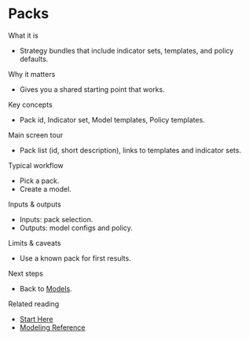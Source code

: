 # Packs

What it is
- Strategy bundles that include indicator sets, templates, and policy defaults.

Why it matters
- Gives you a shared starting point that works.

Key concepts
- Pack id, Indicator set, Model templates, Policy templates.

Main screen tour
- Pack list (id, short description), links to templates and indicator sets.

Typical workflow
- Pick a pack.
- Create a model.

Inputs & outputs
- Inputs: pack selection.
- Outputs: model configs and policy.

Limits & caveats
- Use a known pack for first results.

Next steps
- Back to [Models](./models.md).

Related reading
- [Start Here](../START_HERE.md)
- [Modeling Reference](../MODELING_REFERENCE.md)
